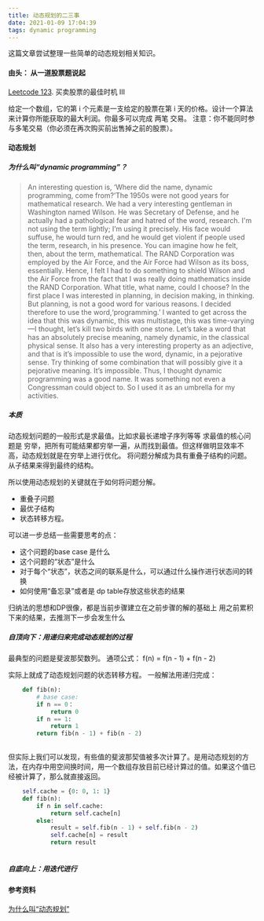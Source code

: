 ```yaml
---
title: 动态规划的二三事
date: 2021-01-09 17:04:39
tags: dynamic programming
---
```


这篇文章尝试整理一些简单的动态规划相关知识。

#### 由头： 从一道股票题说起
[Leetcode 123](https://leetcode-cn.com/problems/best-time-to-buy-and-sell-stock-iii/). 买卖股票的最佳时机 III


给定一个数组，它的第 i 个元素是一支给定的股票在第 i 天的价格。设计一个算法来计算你所能获取的最大利润。你最多可以完成 两笔 交易。
注意：你不能同时参与多笔交易（你必须在再次购买前出售掉之前的股票）。



#### 动态规划

##### 为什么叫“dynamic programming”？

> An interesting question is, ‘Where did the name, dynamic programming, come from?’The 1950s were not good years for mathematical research. We had a very interesting gentleman in Washington named Wilson. He was Secretary of Defense, and he actually had a pathological fear and hatred of the word, research. I'm not using the term lightly; I’m using it precisely. His face would suffuse, he would turn red, and he would get violent if people used the term, research, in his presence. You can imagine how he felt, then, about the term, mathematical. The RAND Corporation was employed by the Air Force, and the Air Force had Wilson as its boss, essentially. Hence, I felt I had to do something to shield Wilson and the Air Force from the fact that I was really doing mathematics inside the RAND Corporation. What title, what name, could I choose? In the first place I was interested in planning, in decision making, in thinking. But planning, is not a good word for various reasons. I decided therefore to use the word,‘programming.’ I wanted to get across the idea that this was dynamic, this was multistage, this was time-varying—I thought, let’s kill two birds with one stone. Let’s take a word that has an absolutely precise meaning, namely dynamic, in the classical physical sense. It also has a very interesting property as an adjective, and that is it’s impossible to use the word, dynamic, in a pejorative sense. Try thinking of some combination that will possibly give it a pejorative meaning. It’s impossible. Thus, I thought dynamic programming was a good name. It was something not even a Congressman could object to. So I used it as an umbrella for my activities.

##### 本质
动态规划问题的一般形式是求最值。比如求最长递增子序列等等
求最值的核心问题是 穷举，把所有可能结果都穷举一遍，从而找到最值。但这样做明显效率不高，动态规划就是在穷举上进行优化。
将问题分解成为具有重叠子结构的问题。从子结果来得到最终的结构。

所以使用动态规划的关键就在于如何将问题分解。
- 重叠子问题
- 最优子结构
- 状态转移方程。

可以进一步总结一些需要思考的点：
- 这个问题的base case 是什么
- 这个问题的“状态”是什么
- 对于每个“状态”，状态之间的联系是什么，可以通过什么操作进行状态间的转换
- 如何使用“备忘录”或者是 dp table存放这些状态的结果


归纳法的思想和DP很像，都是当前步骤建立在之前步骤的解的基础上
用之前累积下来的结果，去推测下一步会发生什么

##### 自顶向下：用递归来完成动态规划的过程
最典型的问题是斐波那契数列。
通项公式： f(n) = f(n - 1) + f(n - 2)

实际上就成了动态规划问题的状态转移方程。
一般解法用递归完成：
```python
    def fib(n):
        # base case:
        if n == 0：
            return 0
        if n == 1:
            return 1
        return fib(n - 1) + fib(n - 2)
    
```
但实际上我们可以发现，有些值的斐波那契值被多次计算了。是用动态规划的方法，在内存中用空间换时间，用一个数组存放目前已经计算过的值。如果这个值已经被计算了，那么就直接返回。

```python
    self.cache = {0: 0, 1: 1}
    def fib(n):
        if n in self.cache:
            return self.cache[n]
        else:
            result = self.fib(n - 1) + self.fib(n - 2)
            self.cache[n] = result
            return result
        

```
##### 自底向上：用迭代进行

#### 参考资料
[为什么叫“动态规划”](https://www.1point3acres.com/bbs/thread-689633-1-1.html)



